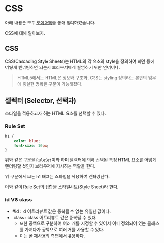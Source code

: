 # CSS

아래 내용은 모두 [포이마웹](https://poiemaweb.com/)을 통해 정리하였습니다.

CSS에 대해 알아보자.

## CSS

CSS(Cascading Style Sheets)는 HTML의 각 요소의 style을 정의하여 화면 등에 어떻게 렌더링하면 되는지 브라우저에게 설명하기 위한 언어이다.

> HTML5에서는 HTML은 정보와 구조화, CSS는 styling 정의라는 본연의 임무에 충실한 명확한 구분이 가능해졌다.

## 셀렉터 (Selector, 선택자)

스타일을 적용하고자 하는 HTML 요소를 선택할 수 있다.

### Rule Set

```css
h1 {
    color: blue;
    font-size: 10px;
}
```

위와 같은 구문을 `RuleSet`이라 하며 셀렉터에 의해 선택된 특정 HTML 요소를 어떻게 렌더링할 것인지 브라우저에 지시하는 역할을 한다.

위 구문에서 모든 h1 태그는 스타일을 적용하여 렌더링된다.

이와 같이 Rule Set의 집합을 스타일시트(Style Sheet)라 한다.

### id VS class

- #id : id 어트리뷰트 값은 중복될 수 없는 유일한 값이다.
- .class : class 어트리뷰트 값은 중복될 수 있다.
    - 또한 공백으로 구분하여 여러 개를 지정할 수 있어서 이미 정의되어 있는 클래스를 가져다가 공백으로 여러 개를 사용할 수 있다.
    - 이는 곧 재사용의 측면에서 유용하다.

    